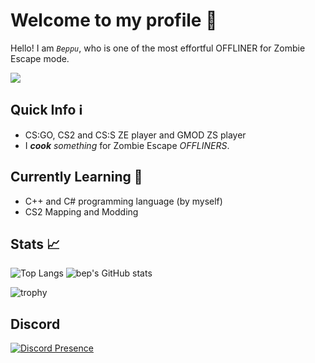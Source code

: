 # Welcome to my profile 🍡

Hello! I am *`Beppu`*, who is one of the most effortful OFFLINER for Zombie Escape mode.

<p>
  <img src="https://media.tenor.com/_1hMqyFC4LEAAAAd/pop-cat.gif">
</p>

## Quick Info ℹ️

- CS:GO, CS2 and CS:S ZE player and GMOD ZS player
- I ***cook** something* for Zombie Escape *OFFLINERS*.

## Currently Learning 🌱

- C++ and C# programming language (by myself)
- CS2 Mapping and Modding

## Stats 📈

<p align="left">
  <img alt="Top Langs" src="https://github-readme-stats.vercel.app/api/top-langs/?username=beppu-san&layout=compact">
  <img alt="bep's GitHub stats" src="https://github-readme-stats.vercel.app/api?username=beppu-san&show_icons=true">
</p>

<p>
  <img alt="trophy" src="https://github-profile-trophy.vercel.app/?username=beppu-san&rank=SECRET,SSS,SS,S,AAA,AA,A,B,C">
</p>

## Discord 

[![Discord Presence](https://lanyard.cnrad.dev/api/687305885760225347)](https://discord.com/users/687305885760225347)
